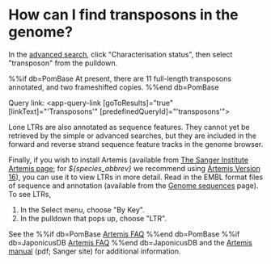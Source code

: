# How can I find transposons in the genome?
<!-- pombase_categories: Finding data,Tools and resources -->

In the [advanced search](/query), click "Characterisation status",
then select "transposon" from the pulldown.

%%if db=PomBase
At present, there are 11 full-length transposons annotated, and two
frameshifted copies.
%%end db=PomBase

Query link: <app-query-link [goToResults]="true" [linkText]="'Transposons'" [predefinedQueryId]="'transposons'"></app-query-link>

Lone LTRs are also annotated as sequence features. They cannot yet be
retrieved by the simple or advanced searches, but they are included in
the forward and reverse strand sequence feature tracks in the genome
browser.

Finally, if you wish to install Artemis (available from
[The Sanger Institute Artemis page](http://www.sanger.ac.uk/science/tools/artemis);
for *${species_abbrev}* we recommend using [Artemis Version 16](ftp://ftp.sanger.ac.uk/pub/resources/software/artemis/v16/)), you can use it to view
LTRs in more detail. Read in the EMBL format files of sequence and
annotation (available from the [Genome sequences](/downloads/genome-datasets) page). To see LTRs,

1.  In the Select menu, choose "By Key".
2.  In the pulldown that pops up, choose "LTR".

See the
%%if db=PomBase
[Artemis FAQ](/faq/there-equivalent-artemis-java-applet-pombase)
%%end db=PomBase
%%if db=JaponicusDB
[Artemis FAQ](/faq/how-can-i-use-artemis-browse-genome)
%%end db=JaponicusDB
and the
[Artemis manual](ftp://ftp.sanger.ac.uk/pub/resources/software/artemis/artemis.pdf) (pdf;
Sanger site) for additional information.

